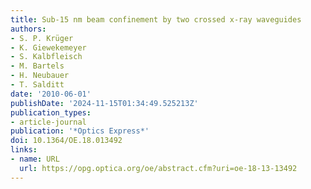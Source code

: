 ```yaml
---
title: Sub-15 nm beam confinement by two crossed x-ray waveguides
authors:
- S. P. Krüger
- K. Giewekemeyer
- S. Kalbfleisch
- M. Bartels
- H. Neubauer
- T. Salditt
date: '2010-06-01'
publishDate: '2024-11-15T01:34:49.525213Z'
publication_types:
- article-journal
publication: '*Optics Express*'
doi: 10.1364/OE.18.013492
links:
- name: URL
  url: https://opg.optica.org/oe/abstract.cfm?uri=oe-18-13-13492
---
```

